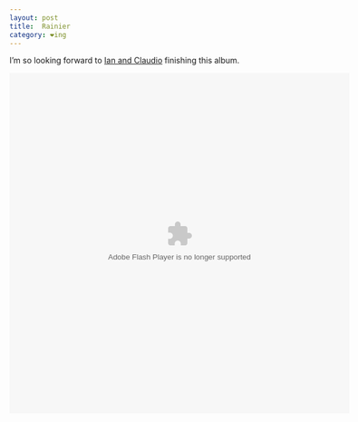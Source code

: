```yaml
---
layout: post
title:  Rainier
category: ❤ing
---
```


I’m so looking forward to [Ian and Claudio][mighty_oaks] finishing this album.

<object height="600" width="600"> <param name="movie" value="http://player.soundcloud.com/player.swf?url=http%3A%2F%2Fapi.soundcloud.com%2Ftracks%2F10012318&amp;auto_play=false&amp;player_type=artwork&amp;color=0066ff"></param> <param name="allowscriptaccess" value="always"></param> <embed allowscriptaccess="always" height="600" src="http://player.soundcloud.com/player.swf?url=http%3A%2F%2Fapi.soundcloud.com%2Ftracks%2F10012318&amp;auto_play=false&amp;player_type=artwork&amp;color=0066ff" type="application/x-shockwave-flash" width="600"></embed> </object>

[mighty_oaks]: http://soundcloud.com/mightyoaksmusic